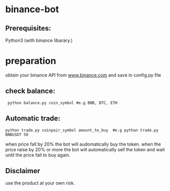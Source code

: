 # binance-bot

## Prerequisites:
Python3 (with binance libarary.)

# preparation
obtain your binance API from www.binance.com and save in config.py file


## check balance:
```
 python balance.py coin_symbol #e.g BNB, BTC, ETH
 ```

## Automatic trade:
 ```
python trade.py coinpair_symbol amount_to_buy  #e.g python trade.py BNBUSDT 50
```
when price fall by 20% the bot will audomatically buy the token.
when the price raise by 20% or more the bot will automatically sell the token and wait until the price fall to buy again.


## Disclaimer
use the product at your own risk. 
